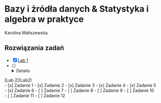 # Bazy i żródła danych & Statystyka i algebra w praktyce 
Karolina Maliszewska 
## Rozwiązania zadań
- [x] [Lab 1](Lab1)
- [ ]  <details>
<summary>[Lab 2](Lab2)</summary>
- [x] Zadanie 1
- [x] Zadanie 2
- [x] Zadanie 3
- [x] Zadanie 4
- [x] Zadanie 5
- [x] Zadanie 6
- [ ] Zadanie 7
- [ ] Zadanie 8
- [ ] Zadanie 9
- [ ] Zadanie 10
- [ ] Zadanie 11
- [ ] Zadanie 12
</details>
